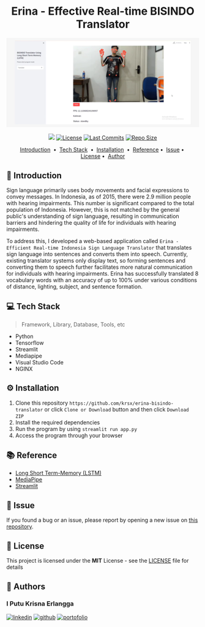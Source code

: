 <!-- git remote add origin https|ssh:path/to/the/repository.git  -->
<!-- git pull origin main --rebase -->
<div align="center">
<h1> Erina - Effective Real-time BISINDO Translator </h1>
<a href="https://github.com/krsx/erina-bisindo-translator">
    <img src="./img/erina.png" alt="readme-project-template">
</a>

<!-- You can make badge by read on official documentation at https://shields.io/badges -->

</div>
<p align="center">
<a target="_blank" href="https://www.linkedin.com/in/moh-iqbal-fatchurozi/"><img height="20" src="https://img.shields.io/badge/LinkedIn-0077B5?style=for-the-badge&logo=linkedin&logoColor=white" /></a>
<a target="_blank" href=""><img height="20" src="https://img.shields.io/github/license/zer0-911/readme-project-template" alt="License"></a>
<a target="_blank" href=""><img height="20" src="https://img.shields.io/github/commit-activity/t/zer0-911/readme-project-template" alt="Last Commits"></a>
<a target="_blank" href=""><img height="20" src="https://img.shields.io/github/repo-size/zer0-911/readme-project-template" alt="Repo Size"></a>
</p>

<p align="center">
<a href="#-introduction">Introduction</a> &nbsp;&bull;&nbsp;
<a href="#-tech-stack">Tech Stack</a> &nbsp;&bull;&nbsp;
<a href="#%EF%B8%8F-installation">Installation</a> &nbsp;&bull;&nbsp;
<!-- <a href="#%EF%B8%8F-demo">Demo</a> &nbsp;&bull;&nbsp; -->
<a href="#-reference">Reference</a>&nbsp;&bull;&nbsp;
<a href="#-issue">Issue</a>&nbsp;&bull;&nbsp;
<a href="#-license">License</a>&nbsp;&bull;&nbsp;
<a href="#-author">Author</a>
</p>

## 📄 Introduction

Sign language primarily uses body movements and facial expressions to convey messages. In Indonesia, as of 2015, there were 2.9 million people with hearing impairments. This number is significant compared to the total population of Indonesia. However, this is not matched by the general public's understanding of sign language, resulting in communication barriers and hindering the quality of life for individuals with hearing impairments.

To address this, I developed a web-based application called `Erina - Efficient Real-time Indonesia Sign Language Translator` that translates sign language into sentences and converts them into speech. Currently, existing translator systems only display text, so forming sentences and converting them to speech further facilitates more natural communication for individuals with hearing impairments. Erina has successfully translated 8 vocabulary words with an accuracy of up to 100% under various conditions of distance, lighting, subject, and sentence formation.

## 💻 Tech Stack

> Framework, Library, Database, Tools, etc

<!-- You can search the logo with https://simpleicons.org and copy the name in logo=copyhere same with color after badge/YourText-YourColor-->

- Python
- Tensorflow
- Streamlit
- Mediapipe
- Visual Studio Code
- NGINX

## ⚙️ Installation

1. Clone this repository `https://github.com/krsx/erina-bisindo-translator` or click `Clone or Download` button and then click `Download ZIP`
2. Install the required dependencies
3. Run the program by using `streamlit run app.py`
4. Access the program through your browser

<!-- ## 📽️ Demo

<!-- If Needed  -->
<!-- <div align="center">
    <img src="./img/demo.gif" alt="Demo">
</div> -->

## 📚 Reference

<!-- If Needed -->

- [Long Short Term-Memory (LSTM)](https://keras.io/api/layers/recurrent_layers/lstm/)
- [MediaPipe](https://ai.google.dev/edge/mediapipe/)
- [Streamlit](https://streamlit.io/)

## 🚩 Issue

If you found a bug or an issue, please report by opening a new issue on [this repository]([https://github.com/zer0-911/paper-drone/issues](https://github.com/krsx/erina-bisindo-translator/issues)).

## 📝 License

This project is licensed under the **MIT** License - see the [LICENSE](LICENSE) file for details

## 📌 Authors

<p align="center">
<h3> I Putu Krisna Erlangga </h3>
<a target="_blank" href="https://www.linkedin.com/in/krisna-erlangga/"><img height="20" src="https://img.shields.io/badge/LinkedIn-0077B5?style=for-the-badge&logo=linkedin&logoColor=white" alt="linkedin" /></a>
<a target="_blank" href="https://github.com/krsx"><img height="20" src="https://img.shields.io/badge/Github-000000?style=for-the-badge&logo=github&logoColor=white" alt="github"/></a>
<a target="_blank" href="https://krsx-dev.framer.website/">
<img height="20" src="https://img.shields.io/badge/Portfolio-00BC8E?style=for-the-badge&logo=googlecloud&logoColor=white" alt="portofolio"/>
</a>
</p>
